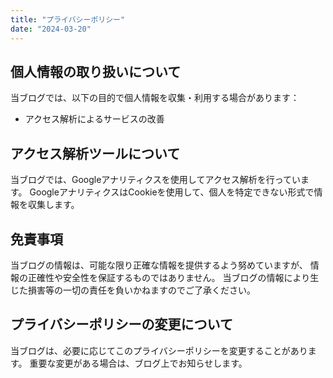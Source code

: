 ```yaml
---
title: "プライバシーポリシー"
date: "2024-03-20"
---
```


## 個人情報の取り扱いについて

当ブログでは、以下の目的で個人情報を収集・利用する場合があります：

- アクセス解析によるサービスの改善

## アクセス解析ツールについて

当ブログでは、Googleアナリティクスを使用してアクセス解析を行っています。
GoogleアナリティクスはCookieを使用して、個人を特定できない形式で情報を収集します。

## 免責事項

当ブログの情報は、可能な限り正確な情報を提供するよう努めていますが、
情報の正確性や安全性を保証するものではありません。
当ブログの情報により生じた損害等の一切の責任を負いかねますのでご了承ください。

## プライバシーポリシーの変更について

当ブログは、必要に応じてこのプライバシーポリシーを変更することがあります。
重要な変更がある場合は、ブログ上でお知らせします。
